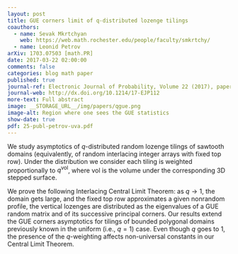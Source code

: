 ```yaml
---
layout: post
title: GUE corners limit of q-distributed lozenge tilings
coauthors:
  - name: Sevak Mkrtchyan
    web: https://web.math.rochester.edu/people/faculty/smkrtchy/
  - name: Leonid Petrov
arXiv: 1703.07503 [math.PR]
date: 2017-03-22 02:00:00
comments: false
categories: blog math paper
published: true
journal-ref: Electronic Journal of Probability, Volume 22 (2017), paper no. 101, 24 pp
journal-web: http://dx.doi.org/10.1214/17-EJP112
more-text: Full abstract
image: __STORAGE_URL__/img/papers/qgue.png
image-alt: Region where one sees the GUE statistics
show-date: true
pdf: 25-publ-petrov-uva.pdf
---
```


We study asymptotics of $q$-distributed random lozenge tilings of sawtooth
domains (equivalently, of random interlacing integer arrays with fixed top
row).
Under the distribution we consider each tiling is weighted proportionally to
$q^{\mathsf{vol}}$, where $\mathsf{vol}$ is the volume under the
corresponding 3D stepped surface.
<!--more-->
We prove the following Interlacing Central Limit Theorem: as $q\rightarrow1$,
the domain gets large, and the fixed top row approximates a given nonrandom
profile, the vertical lozenges are distributed as the eigenvalues of a GUE
random matrix and of its successive principal corners.
Our results extend the GUE corners asymptotics for tilings of bounded
polygonal domains previously known in the uniform (i.e., $q=1$) case.
Even though $q$ goes to $1$, the presence of the $q$-weighting affects
non-universal constants in our Central Limit Theorem.
